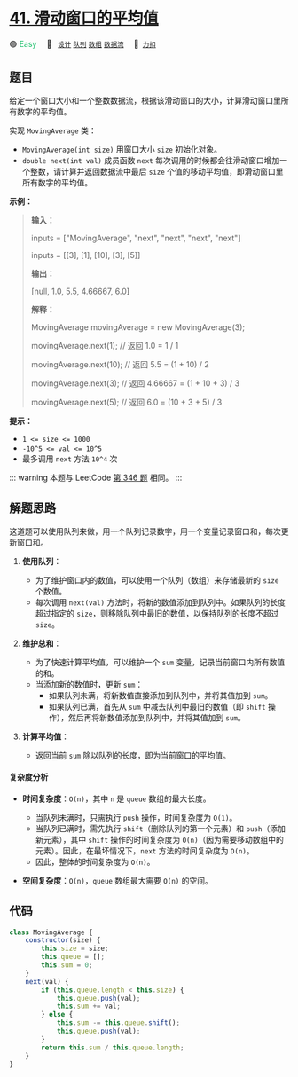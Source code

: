 # [41. 滑动窗口的平均值](https://2xiao.github.io/leetcode-js/offer2/jz_offer_II_041.html)

🟢 <font color=#15bd66>Easy</font>&emsp; 🔖&ensp; [`设计`](/tag/design.md) [`队列`](/tag/queue.md) [`数组`](/tag/array.md) [`数据流`](/tag/data-stream.md)&emsp; 🔗&ensp;[`力扣`](https://leetcode.cn/problems/qIsx9U)

## 题目

给定一个窗口大小和一个整数数据流，根据该滑动窗口的大小，计算滑动窗口里所有数字的平均值。

实现 `MovingAverage` 类：

- `MovingAverage(int size)` 用窗口大小 `size` 初始化对象。
- `double next(int val)` 成员函数 `next` 每次调用的时候都会往滑动窗口增加一个整数，请计算并返回数据流中最后 `size` 个值的移动平均值，即滑动窗口里所有数字的平均值。

**示例：**

> **输入：**
>
> inputs = ["MovingAverage", "next", "next", "next", "next"]
>
> inputs = [[3], [1], [10], [3], [5]]
>
> **输出：**
>
> [null, 1.0, 5.5, 4.66667, 6.0]
>
> **解释：**
>
> MovingAverage movingAverage = new MovingAverage(3);
>
> movingAverage.next(1); // 返回 1.0 = 1 / 1
>
> movingAverage.next(10); // 返回 5.5 = (1 + 10) / 2
>
> movingAverage.next(3); // 返回 4.66667 = (1 + 10 + 3) / 3
>
> movingAverage.next(5); // 返回 6.0 = (10 + 3 + 5) / 3

**提示：**

- `1 <= size <= 1000`
- `-10^5 <= val <= 10^5`
- 最多调用 `next` 方法 `10^4` 次

::: warning
本题与 LeetCode [第 346 题](../problem/0346.md) 相同。
:::

## 解题思路

这道题可以使用队列来做，用一个队列记录数字，用一个变量记录窗口和，每次更新窗口和。

1. **使用队列**：

   - 为了维护窗口内的数值，可以使用一个队列（数组）来存储最新的 `size` 个数值。
   - 每次调用 `next(val)` 方法时，将新的数值添加到队列中。如果队列的长度超过指定的 `size`，则移除队列中最旧的数值，以保持队列的长度不超过 `size`。

2. **维护总和**：

   - 为了快速计算平均值，可以维护一个 `sum` 变量，记录当前窗口内所有数值的和。
   - 当添加新的数值时，更新 `sum`：
     - 如果队列未满，将新数值直接添加到队列中，并将其值加到 `sum`。
     - 如果队列已满，首先从 `sum` 中减去队列中最旧的数值（即 `shift` 操作），然后再将新数值添加到队列中，并将其值加到 `sum`。

3. **计算平均值**：
   - 返回当前 `sum` 除以队列的长度，即为当前窗口的平均值。

#### 复杂度分析

- **时间复杂度**：`O(n)`，其中 `n` 是 `queue` 数组的最大长度。

  - 当队列未满时，只需执行 `push` 操作，时间复杂度为 `O(1)`。
  - 当队列已满时，需先执行 `shift`（删除队列的第一个元素）和 `push`（添加新元素），其中 `shift` 操作的时间复杂度为 `O(n)`（因为需要移动数组中的元素）。因此，在最坏情况下，`next` 方法的时间复杂度为 `O(n)`。
  - 因此，整体的时间复杂度为 `O(n)`。

- **空间复杂度**：`O(n)`，`queue` 数组最大需要 `O(n)` 的空间。

## 代码

```javascript
class MovingAverage {
	constructor(size) {
		this.size = size;
		this.queue = [];
		this.sum = 0;
	}
	next(val) {
		if (this.queue.length < this.size) {
			this.queue.push(val);
			this.sum += val;
		} else {
			this.sum -= this.queue.shift();
			this.queue.push(val);
		}
		return this.sum / this.queue.length;
	}
}
```
